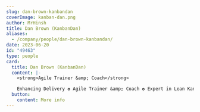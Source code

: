 ```yaml
---
slug: dan-brown-kanbandan
coverImage: kanban-dan.png
author: MrHinsh
title: Dan Brown (KanbanDan)
aliases:
  - /company/people/dan-brown-kanbandan/
date: 2023-06-20
id: "49463"
type: people
card:
  title: Dan Brown (KanbanDan)
  content: |-
    <strong>Agile Trainer &amp; Coach</strong>

    Enhancing Delivery ✪ Agile Trainer &amp; Coach ✪ Expert in Lean Kanban &amp; Agile Transformation ✪ Passionate Coach, Teacher, &amp; Speaker
  button:
    content: More info
---
```


